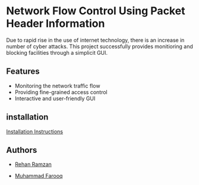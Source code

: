 # Network Flow Control Using Packet Header Information

Due to rapid rise in the use of internet technology, there is an increase in number of cyber attacks. This project successfully provides monitioring and blocking facilities through a simplicit GUI. 

## Features

- Monitoring the network traffic flow
- Providing fine-grained access control
- Interactive and user-friendly GUI

## installation

[Installation Instructions](blob/main/INSTALL.md)

## Authors

- [Rehan Ramzan](https://github.com/mrehanramzan/Network-Monitoring-App)

- [Muhammad Farooq](https://github.com/farooquememon385)